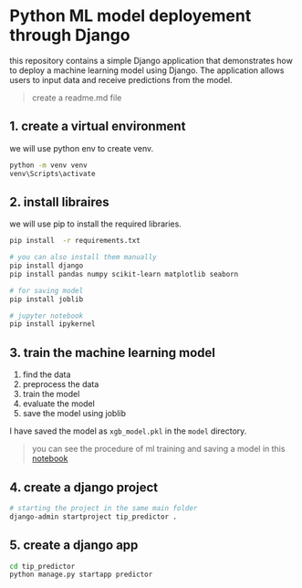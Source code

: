 # Python ML model deployement through Django

this repository contains a simple Django application that demonstrates how to deploy a machine learning model using Django. The application allows users to input data and receive predictions from the model.

>create a readme.md file 

## 1. create a virtual environment

we will  use python env to create venv.

```bash
python -m venv venv
venv\Scripts\activate
```
## 2. install libraires

we will use pip to install the required libraries.

```bash
pip install  -r requirements.txt

# you can also install them manually
pip install django 
pip install pandas numpy scikit-learn matplotlib seaborn

# for saving model
pip install joblib

# jupyter notebook
pip install ipykernel
```

## 3. train the machine learning model

1. find the data
2. preprocess the data
3. train the model
4. evaluate the model
5. save the model using joblib


I have saved the model as `xgb_model.pkl` in the `model` directory.
> you can see the procedure of ml training and saving a model in this [notebook](./ml_project/01_ml.ipynb)


## 4. create a django project

```bash
# starting the project in the same main folder
django-admin startproject tip_predictor .
```

## 5. create a django app

```bash
cd tip_predictor
python manage.py startapp predictor
```
